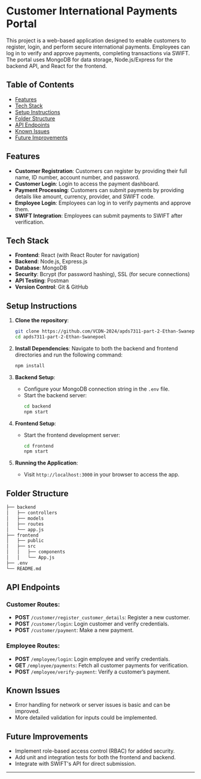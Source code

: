 # Customer International Payments Portal

This project is a web-based application designed to enable customers to register, login, and perform secure international payments. Employees can log in to verify and approve payments, completing transactions via SWIFT. The portal uses MongoDB for data storage, Node.js/Express for the backend API, and React for the frontend. 

## Table of Contents
- [Features](#features)
- [Tech Stack](#tech-stack)
- [Setup Instructions](#setup-instructions)
- [Folder Structure](#folder-structure)
- [API Endpoints](#api-endpoints)
- [Known Issues](#known-issues)
- [Future Improvements](#future-improvements)

## Features
- **Customer Registration**: Customers can register by providing their full name, ID number, account number, and password.
- **Customer Login**: Login to access the payment dashboard.
- **Payment Processing**: Customers can submit payments by providing details like amount, currency, provider, and SWIFT code.
- **Employee Login**: Employees can log in to verify payments and approve them.
- **SWIFT Integration**: Employees can submit payments to SWIFT after verification.

## Tech Stack
- **Frontend**: React (with React Router for navigation)
- **Backend**: Node.js, Express.js
- **Database**: MongoDB
- **Security**: Bcrypt (for password hashing), SSL (for secure connections)
- **API Testing**: Postman
- **Version Control**: Git & GitHub

## Setup Instructions

1. **Clone the repository**:
   ```bash
   git clone https://github.com/VCDN-2024/apds7311-part-2-Ethan-Swanepoel.git
   cd apds7311-part-2-Ethan-Swanepoel
   ```

2. **Install Dependencies**:
   Navigate to both the backend and frontend directories and run the following command:
   ```bash
   npm install
   ```

3. **Backend Setup**:
   - Configure your MongoDB connection string in the `.env` file.
   - Start the backend server:
     ```bash
     cd backend
     npm start
     ```

4. **Frontend Setup**:
   - Start the frontend development server:
     ```bash
     cd frontend
     npm start
     ```

5. **Running the Application**:
   - Visit `http://localhost:3000` in your browser to access the app.

## Folder Structure
```bash
├── backend
│   ├── controllers
│   ├── models
│   ├── routes
│   └── app.js
├── frontend
│   ├── public
│   ├── src
│   │   ├── components
│   │   └── App.js
├── .env
└── README.md
```

## API Endpoints
### Customer Routes:
- **POST** `/customer/register_customer_details`: Register a new customer.
- **POST** `/customer/login`: Login customer and verify credentials.
- **POST** `/customer/payment`: Make a new payment.

### Employee Routes:
- **POST** `/employee/login`: Login employee and verify credentials.
- **GET** `/employee/payments`: Fetch all customer payments for verification.
- **POST** `/employee/verify-payment`: Verify a customer’s payment.

## Known Issues
- Error handling for network or server issues is basic and can be improved.
- More detailed validation for inputs could be implemented.

## Future Improvements
- Implement role-based access control (RBAC) for added security.
- Add unit and integration tests for both the frontend and backend.
- Integrate with SWIFT's API for direct submission.

---

